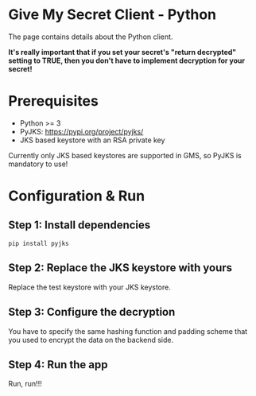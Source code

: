 # Give My Secret Client - Python

The page contains details about the Python client.

**It's really important that if you set your secret's "return decrypted" setting to TRUE, then you don't have to implement decryption for your secret!**

# Prerequisites

- Python >= 3
- PyJKS: https://pypi.org/project/pyjks/
- JKS based keystore with an RSA private key

Currently only JKS based keystores are supported in GMS, so PyJKS is mandatory to use!

# Configuration & Run

## Step 1: Install dependencies

```
pip install pyjks
```

## Step 2: Replace the JKS keystore with yours

Replace the test keystore with your JKS keystore.

## Step 3: Configure the decryption

You have to specify the same hashing function and padding scheme that you used to encrypt the data on the backend side.

## Step 4: Run the app

Run, run!!!